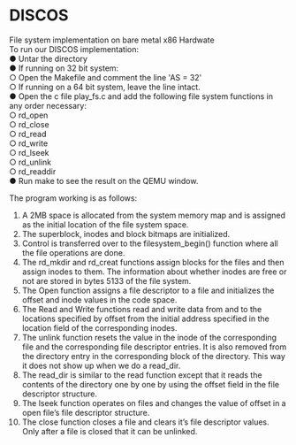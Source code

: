 # DISCOS<br />
File system implementation on bare metal x86 Hardwate<br />
To run our DISCOS implementation:<br /> 
  ● Untar the directory<br /> 
  ● If running on 32 bit system:<br />
		   		○ Open the Makefile and comment the line 'AS = 32'<br />
		    	○ If running on a 64 bit system, leave the line intact.<br />
  ● Open the c file play_fs.c and add the following file system functions in any order necessary:<br />
		    	○ rd_open<br />
		    	○ rd_close<br />
		    	○ rd_read<br />
		    	○ rd_write<br />
		    	○ rd_lseek<br />
		    	○ rd_unlink<br />
		    	○ rd_readdir<br />
  ● Run make to see the result on the QEMU window.<br />
 
 
The program working is as follows:<br />
1. A 2MB space is allocated from the system memory map and is assigned as the initial 
location of the file system space.<br />
2. The superblock, inodes and block bitmaps are initialized.<br />
3. Control is transferred over to the filesystem_begin() function where all the file operations 
are done.<br />
4. The rd_mkdir and rd_creat functions assign blocks for the files and then assign inodes to 
them. The information about whether inodes are free or not are stored in bytes 5­133 of 
the file system.<br /> 
5. The Open function assigns a file descriptor to a file and initializes the offset and inode 
values in the code space.<br /> 
6. The Read and Write functions read and write data from and to the locations specified by 
offset from the initial address specified in the location field of the corresponding inodes.<br />
7. The unlink function resets the value in the inode of the corresponding file and the 
corresponding file descriptor entries. It is also removed from the directory entry in the 
corresponding block of the directory. This way it does not show up when we do a 
read_dir.<br />
8. The read_dir is similar to the read function except that it reads the contents of the 
directory one by one by using the offset field in the file descriptor structure.<br />
9. The lseek function operates on files and changes the value of offset in a open file’s file 
descriptor structure.<br />
10. The close function closes a file and clears it’s file descriptor values. Only after a file is 
closed that it can be unlinked.<br />

